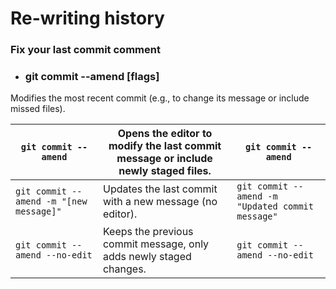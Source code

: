 # Re-writing history

### Fix your last commit comment

- ### git commit --amend [flags]
Modifies the most recent commit (e.g., to change its message or include missed files).

| `git commit --amend` | Opens the editor to modify the last commit message or include newly staged files. | `git commit --amend` |
| ---------------------- | -------------------------------- | ---- |
| `git commit --amend -m "[new message]"` | Updates the last commit with a new message (no editor). | `git commit --amend -m "Updated commit message"` |
| `git commit --amend --no-edit` | Keeps the previous commit message, only adds newly staged changes. | `git commit --amend --no-edit` |

